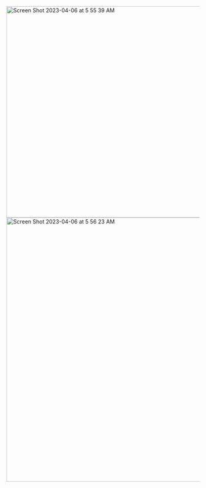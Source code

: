 <img width="552" alt="Screen Shot 2023-04-06 at 5 55 39 AM" src="https://user-images.githubusercontent.com/99655468/231201255-761a7073-4cc3-4cc7-bae7-1499ed0cea81.png">
<img width="690" alt="Screen Shot 2023-04-06 at 5 56 23 AM" src="https://user-images.githubusercontent.com/99655468/231201268-1ccce862-1eea-41fa-a695-783a309a0879.png">
